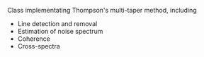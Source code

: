 Class implementating Thompson's multi-taper method, including 
  - Line detection and removal
  - Estimation of noise spectrum
  - Coherence
  - Cross-spectra
